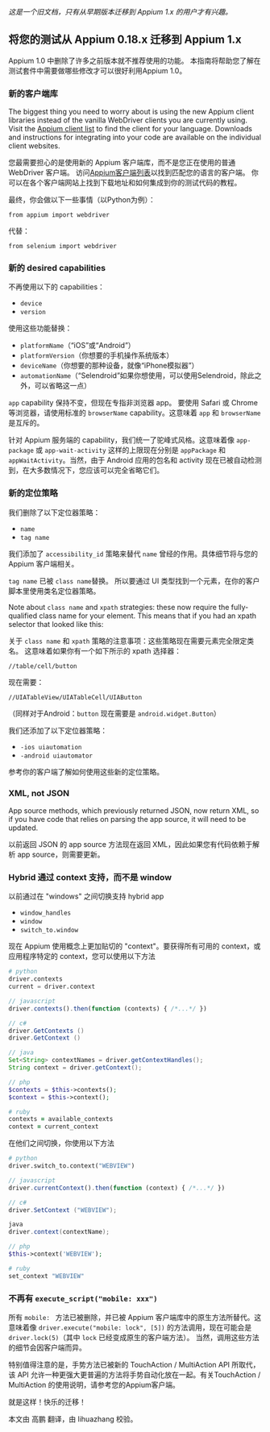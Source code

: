 *这是一个旧文档，只有从早期版本迁移到 Appium 1.x 的用户才有兴趣。*

## 将您的测试从 Appium 0.18.x 迁移到 Appium 1.x

Appium 1.0 中删除了许多之前版本就不推荐使用的功能。 本指南将帮助您了解在测试套件中需要做哪些修改才可以很好利用Appium 1.0。

### 新的客户端库

The biggest thing you need to worry about is using the new Appium client libraries instead of the vanilla WebDriver clients you are currently using. Visit the [Appium client list](/docs/cn/about-appium/appium-clients.md) to find the client for your language. Downloads and instructions for integrating into your code are available on the individual client websites.

您最需要担心的是使用新的 Appium 客户端库，而不是您正在使用的普通 WebDriver 客户端。 访问[Appium客户端列表](/docs/cn/about-appium/appium-clients.md)以找到匹配您的语言的客户端。 你可以在各个客户端网站上找到下载地址和如何集成到你的测试代码的教程。

最终，你会做以下一些事情（以Python为例）：

```center
from appium import webdriver
```

代替：

```center
from selenium import webdriver
```

### 新的 desired capabilities

不再使用以下的 capabilities：

* `device`
* `version`

使用这些功能替换：

* `platformName`（“iOS”或“Android”）
* `platformVersion`（你想要的手机操作系统版本）
* `deviceName`（你想要的那种设备，就像“iPhone模拟器”）
* `automationName`（“Selendroid”如果你想使用，可以使用Selendroid，除此之外，可以省略这一点）

`app` capability 保持不变，但现在专指非浏览器 app。 要使用 Safari 或 Chrome 等浏览器，请使用标准的 `browserName` capability。这意味着 `app` 和 `browserName` 是互斥的。

针对 Appium 服务端的 capability，我们统一了驼峰式风格。这意味着像 `app-package` 或 `app-wait-activity` 这样的上限现在分别是 `appPackage` 和 `appWaitActivity`。当然，由于 Android 应用的包名和 activity 现在已被自动检测到，在大多数情况下，您应该可以完全省略它们。

### 新的定位策略

我们删除了以下定位器策略：

* `name`
* `tag name`

我们添加了 `accessibility_id` 策略来替代 `name` 曾经的作用。具体细节将与您的 Appium 客户端相关。

`tag name` 已被 `class name`替换。 所以要通过 UI 类型找到一个元素，在你的客户脚本里使用类名定位器策略。

Note about `class name` and `xpath` strategies: these now require the fully-qualified class name for your element. This means that if you had an xpath selector that looked like this:

关于 `class name` 和 `xpath` 策略的注意事项：这些策略现在需要元素完全限定类名。 这意味着如果你有一个如下所示的 xpath 选择器：

```center
//table/cell/button
```

现在需要：

```center
//UIATableView/UIATableCell/UIAButton
```

（同样对于Android：`button` 现在需要是 `android.widget.Button`）

我们还添加了以下定位器策略：

* `-ios uiautomation`
* `-android uiautomator`

参考你的客户端了解如何使用这些新的定位策略。

### XML, not JSON

App source methods, which previously returned JSON, now return XML, so if you have code that relies on parsing the app source, it will need to be updated.

以前返回 JSON 的 app source 方法现在返回 XML，因此如果您有代码依赖于解析 app source，则需要更新。

### Hybrid 通过 context 支持，而不是 window

以前通过在 "windows" 之间切换支持 hybrid app

* `window_handles`
* `window`
* `switch_to.window`

现在 Appium 使用概念上更加贴切的 "context"。要获得所有可用的 context，或应用程序特定的 context，您可以使用以下方法

```python
# python
driver.contexts
current = driver.context
```

```javascript
// javascript
driver.contexts().then(function (contexts) { /*...*/ })
```

```c#
// c#
driver.GetContexts ()
driver.GetContext ()
```

```java
// java
Set<String> contextNames = driver.getContextHandles();
String context = driver.getContext();
```

```php
// php
$contexts = $this->contexts();
$context = $this->context();
```

```ruby
# ruby
contexts = available_contexts
context = current_context
```

在他们之间切换，你使用以下方法

```python
# python
driver.switch_to.context("WEBVIEW")
```

```javascript
// javascript
driver.currentContext().then(function (context) { /*...*/ })
```

```c#
// c#
driver.SetContext ("WEBVIEW");
```

```java
java
driver.context(contextName);
```

```php
// php
$this->context('WEBVIEW');
```

```ruby
# ruby
set_context "WEBVIEW"
```

### 不再有 `execute_script("mobile: xxx")`

所有 `mobile: ` 方法已被删除，并已被 Appium 客户端库中的原生方法所替代。这意味着像 `driver.execute("mobile: lock", [5])` 的方法调用，现在可能会是 `driver.lock(5)`（其中 `lock` 已经变成原生的客户端方法）。 当然，调用这些方法的细节会因客户端而异。

特别值得注意的是，手势方法已被新的 TouchAction / MultiAction API 所取代，该 API 允许一种更强大更普遍的方法将手势自动化放在一起。有关TouchAction / MultiAction 的使用说明，请参考您的Appium客户端。

就是这样！快乐的迁移！

本文由 高鹏 翻译，由 lihuazhang 校验。
